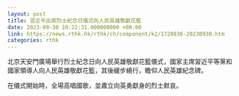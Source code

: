 ```yaml
---
layout: post
title: 習近平出席烈士紀念日儀式向人民英雄敬獻花籃
date: 2023-09-30 10:22:31.000000000 +08:00
link: https://news.rthk.hk/rthk/ch/component/k2/1720836-20230930.htm
categories: rthk
---
```


北京天安門廣場舉行烈士紀念日向人民英雄敬獻花籃儀式，國家主席習近平等黨和國家領導人向人民英雄敬獻花籃，其後緩步繞行，瞻仰人民英雄紀念碑。

在儀式開始時，全場高唱國歌，並肅立向英勇獻身的烈士默哀。

